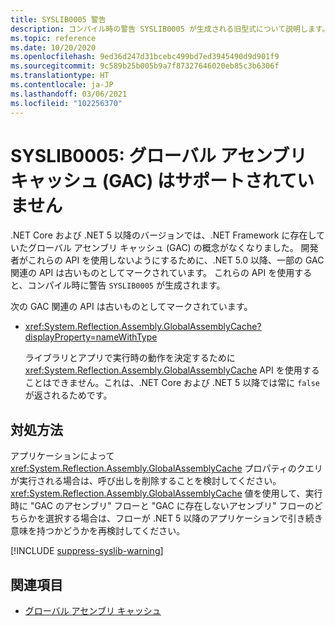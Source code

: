 ```yaml
---
title: SYSLIB0005 警告
description: コンパイル時の警告 SYSLIB0005 が生成される旧型式について説明します。
ms.topic: reference
ms.date: 10/20/2020
ms.openlocfilehash: 9ed36d247d31bcebc499bd7ed3945490d9d901f9
ms.sourcegitcommit: 9c589b25b005b9a7f87327646020eb85c3b6306f
ms.translationtype: HT
ms.contentlocale: ja-JP
ms.lasthandoff: 03/06/2021
ms.locfileid: "102256370"
---
```

# <a name="syslib0005-the-global-assembly-cache-gac-is-not-supported"></a>SYSLIB0005: グローバル アセンブリ キャッシュ (GAC) はサポートされていません

.NET Core および .NET 5 以降のバージョンでは、.NET Framework に存在していたグローバル アセンブリ キャッシュ (GAC) の概念がなくなりました。 開発者がこれらの API を使用しないようにするために、.NET 5.0 以降、一部の GAC 関連の API は古いものとしてマークされています。 これらの API を使用すると、コンパイル時に警告 `SYSLIB0005` が生成されます。

次の GAC 関連の API は古いものとしてマークされています。

- <xref:System.Reflection.Assembly.GlobalAssemblyCache?displayProperty=nameWithType>

  ライブラリとアプリで実行時の動作を決定するために <xref:System.Reflection.Assembly.GlobalAssemblyCache> API を使用することはできません。これは、.NET Core および .NET 5 以降では常に `false` が返されるためです。

## <a name="workarounds"></a>対処方法

アプリケーションによって <xref:System.Reflection.Assembly.GlobalAssemblyCache> プロパティのクエリが実行される場合は、呼び出しを削除することを検討してください。 <xref:System.Reflection.Assembly.GlobalAssemblyCache> 値を使用して、実行時に "GAC のアセンブリ" フローと "GAC に存在しないアセンブリ" フローのどちらかを選択する場合は、フローが .NET 5 以降のアプリケーションで引き続き意味を持つかどうかを再検討してください。

[!INCLUDE [suppress-syslib-warning](../../../../includes/suppress-syslib-warning.md)]

## <a name="see-also"></a>関連項目

- [グローバル アセンブリ キャッシュ](../../../framework/app-domains/gac.md)
